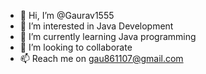 - 👋 Hi, I’m @Gaurav1555
- 👀 I’m interested in Java Development
- 🌱 I’m currently learning Java programming
- 💞️ I’m looking to collaborate
- 📫 Reach me on gau861107@gmail.com

<!---
Gaurav1555/Gaurav1555 is a ✨ special ✨ repository because its `README.md` (this file) appears on your GitHub profile.
You can click the Preview link to take a look at your changes.
--->
